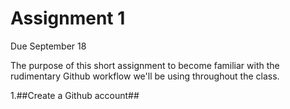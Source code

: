# Assignment 1

Due September 18

The purpose of this short assignment to become familiar with the rudimentary Github workflow we'll be using throughout the class.

1.##Create a Github account##
